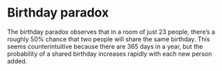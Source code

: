 # Birthday paradox

The birthday paradox observes that in a room of just 23 people, there’s a roughly 50% chance that two people will share the same birthday. This seems counterintuitive because there are 365 days in a year, but the probability of a shared birthday increases rapidly with each new person added.
